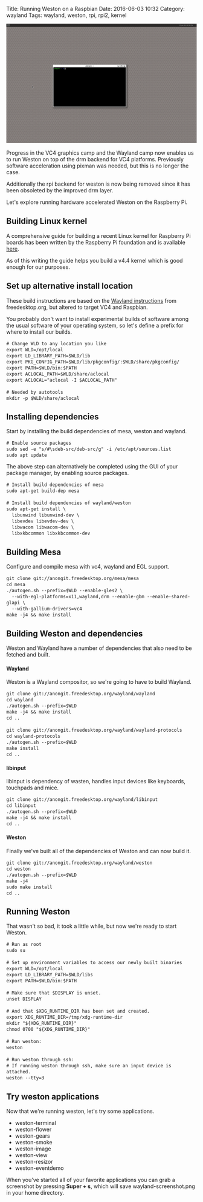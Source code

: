Title: Running Weston on a Raspbian
Date: 2016-06-03 10:32
Category: wayland
Tags: wayland, weston, rpi, rpi2, kernel

![Alt text](images/2016-06-03_weston.png "Weston running on a RPi2.")

Progress in the VC4 graphics camp and the Wayland camp now enables us to run
Weston on top of the drm backend for VC4 platforms. Previously software acceleration
using pixman was needed, but this is no longer the case.

Additionally the rpi backend for weston is now being removed since it has been
obsoleted by the improved drm layer.

Let's explore running hardware accelerated Weston on the Raspberry Pi.

## Building Linux kernel

A comprehensive guide for building a recent Linux kernel for Raspberry Pi boards has
been written by the Raspberry Pi foundation and is available [here](https://www.raspberrypi.org/documentation/linux/kernel/building.md).

As of this writing the guide helps you build a v4.4 kernel which is good enough for our purposes.


## Set up alternative install location

These build instructions are based on the [Wayland instructions](https://wayland.freedesktop.org/building.html)
from freedesktop.org, but altered to target VC4 and Raspbian.

You probably don't want to install experimental builds of software among the usual
software of your operating system, so let's define a prefix for where to install
our builds.

    # Change WLD to any location you like
    export WLD=/opt/local
    export LD_LIBRARY_PATH=$WLD/lib
    export PKG_CONFIG_PATH=$WLD/lib/pkgconfig/:$WLD/share/pkgconfig/
    export PATH=$WLD/bin:$PATH
    export ACLOCAL_PATH=$WLD/share/aclocal
    export ACLOCAL="aclocal -I $ACLOCAL_PATH"

    # Needed by autotools
    mkdir -p $WLD/share/aclocal

## Installing dependencies

Start by installing the build dependencies of mesa, weston and wayland.

    # Enable source packages
    sudo sed -e "s/#\sdeb-src/deb-src/g" -i /etc/apt/sources.list
    sudo apt update

The above step can alternatively be completed using the GUI of your
package manager, by enabling source packages.

    # Install build dependencies of mesa
    sudo apt-get build-dep mesa

    # Install build dependencies of wayland/weston
    sudo apt-get install \
      libunwind libunwind-dev \
      libevdev libevdev-dev \
      libwacom libwacom-dev \
      libxkbcommon libxkbcommon-dev


## Building Mesa

Configure and compile mesa with vc4, wayland and EGL support.

    git clone git://anongit.freedesktop.org/mesa/mesa
    cd mesa
    ./autogen.sh --prefix=$WLD --enable-gles2 \
      --with-egl-platforms=x11,wayland,drm --enable-gbm --enable-shared-glapi \
      --with-gallium-drivers=vc4
    make -j4 && make install


## Building Weston and dependencies

Weston and Wayland have a number of dependencies that also need to be fetched
and built.

#### Wayland
Weston is a Wayland compositor, so we're going to have to build Wayland.

    git clone git://anongit.freedesktop.org/wayland/wayland
    cd wayland
    ./autogen.sh --prefix=$WLD
    make -j4 && make install
    cd ..

    git clone git://anongit.freedesktop.org/wayland/wayland-protocols
    cd wayland-protocols
    ./autogen.sh --prefix=$WLD
    make install
    cd ..

#### libinput
libinput is dependency of wasten,  handles input devices like keyboards, touchpads and mice.

    git clone git://anongit.freedesktop.org/wayland/libinput
    cd libinput
    ./autogen.sh --prefix=$WLD
    make -j4 && make install
    cd ..

#### Weston
Finally we've built all of the dependencies of Weston and can now build it.

    git clone git://anongit.freedesktop.org/wayland/weston
    cd weston
    ./autogen.sh --prefix=$WLD
    make -j4
    sudo make install
    cd ..


## Running Weston
That wasn't so bad, it took a little while, but now we're ready to start Weston.

    # Run as root
    sudo su
    
    # Set up environment variables to access our newly built binaries
    export WLD=/opt/local
    export LD_LIBRARY_PATH=$WLD/libs
    export PATH=$WLD/bin:$PATH

    # Make sure that $DISPLAY is unset.
    unset DISPLAY

    # And that $XDG_RUNTIME_DIR has been set and created.
    export XDG_RUNTIME_DIR=/tmp/xdg-runtime-dir
    mkdir "${XDG_RUNTIME_DIR}"
    chmod 0700 "${XDG_RUNTIME_DIR}"

    # Run weston:
    weston

    # Run weston through ssh:
    # If running weston through ssh, make sure an input device is attached.
    weston --tty=3

## Try weston applications
Now that we're running weston, let's try some applications.

 * weston-terminal
 * weston-flower
 * weston-gears
 * weston-smoke
 * weston-image
 * weston-view
 * weston-resizor
 * weston-eventdemo

When you've started all of your favorite applications you can grab a screenshot 
by pressing **Super + s**, which will save wayland-screenshot.png in your home
directory.



